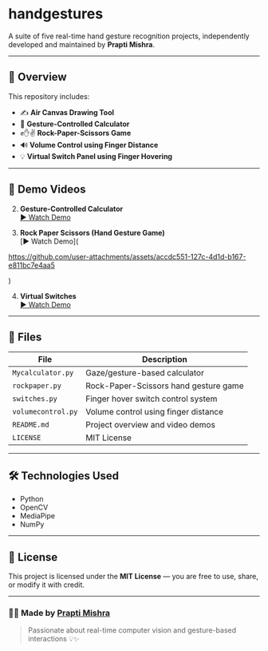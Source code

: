# handgestures

A suite of five real-time hand gesture recognition projects, independently developed and maintained by **Prapti Mishra**.

---

## 🎯 Overview

This repository includes:
- ✍️ **Air Canvas Drawing Tool**  
- 🧮 **Gesture-Controlled Calculator**  
- ✊✋✌️ **Rock-Paper-Scissors Game**  
- 🔊 **Volume Control using Finger Distance**  
- 💡 **Virtual Switch Panel using Finger Hovering**

---

## 🎥 Demo Videos



2. **Gesture-Controlled Calculator**  
   [▶️ Watch Demo](https://github.com/user-attachments/assets/991644ca-d725-400a-bb06-19a64c377e8a)

3. **Rock Paper Scissors (Hand Gesture Game)**  
   [▶️ Watch Demo](

https://github.com/user-attachments/assets/accdc551-127c-4d1d-b167-e811bc7e4aa5

)

4. **Virtual Switches**  
   [▶️ Watch Demo](https://github.com/user-attachments/assets/277e2f12-25af-4cea-8da8-173ba04fbd7a
)




---

## 📂 Files

| File              | Description                               |
|-------------------|-------------------------------------------|
| `Mycalculator.py` | Gaze/gesture-based calculator              |
| `rockpaper.py`    | Rock-Paper-Scissors hand gesture game      |
| `switches.py`     | Finger hover switch control system         |
| `volumecontrol.py`| Volume control using finger distance       |
| `README.md`       | Project overview and video demos           |
| `LICENSE`         | MIT License                                |

---

## 🛠 Technologies Used

- Python  
- OpenCV  
- MediaPipe  
- NumPy

---

## 📄 License

This project is licensed under the **MIT License** — you are free to use, share, or modify it with credit.

---

### 👩‍💻 Made by [Prapti Mishra](mailto:praptimishra977@gmail.com)

> Passionate about real-time computer vision and gesture-based interactions 💡✨
